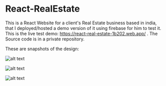 # React-RealEstate
This is a React Website for a client's Real Estate business based in india, that I deployed/hosted a demo version of it using firebase for him to test it. This is the live test demo: https://react-real-estate-1b202.web.app/ . The Source code is in a private repository.

These are snapshots of the design:

![alt text](https://user-images.githubusercontent.com/99336022/153275650-4afc98bc-b982-4f39-88ee-db303f15e45b.png?raw=true)

![alt text](https://user-images.githubusercontent.com/99336022/153275719-33eed292-8080-4c23-a0a9-811158804d85.png?raw=true)

![alt text](https://user-images.githubusercontent.com/99336022/153275790-3dfbfb04-b5f7-4991-b1ab-76c2fb1aa82b.png?raw=true)
